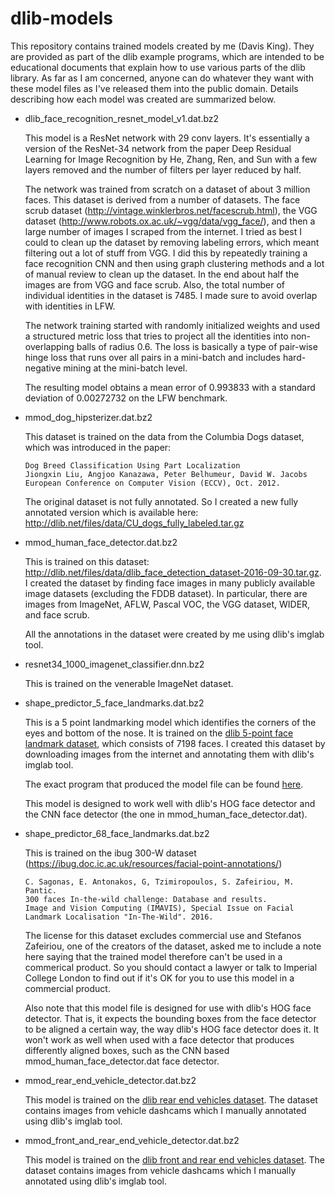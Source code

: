 # dlib-models
This repository contains trained models created by me (Davis King).  They are provided as part of the dlib example programs, which are intended to be educational documents that explain how to use various parts of the dlib library.  As far as I am concerned, anyone can do whatever they want with these model files as I've released them into the public domain.  Details describing how each model was created are summarized below. 

* dlib_face_recognition_resnet_model_v1.dat.bz2
  
  This model is a ResNet network with 29 conv layers.  It's essentially a version of the ResNet-34 network from the paper Deep Residual Learning for Image Recognition by He, Zhang, Ren, and Sun with a few layers removed and the number of filters per layer reduced by half.  

  The network was trained from scratch on a dataset of about 3 million faces. This dataset is derived from a number of datasets.  The face scrub dataset (http://vintage.winklerbros.net/facescrub.html), the VGG dataset (http://www.robots.ox.ac.uk/~vgg/data/vgg_face/), and then a large number of images I scraped from the internet.  I tried as best I could to clean up the dataset by removing labeling errors, which meant filtering out a lot of stuff from VGG.  I did this by repeatedly training a face recognition CNN and then using graph clustering methods and a lot of manual review to clean up the dataset.  In the end about half the images are from VGG and face scrub.  Also, the total number of individual identities in the dataset is 7485.  I made sure to avoid overlap with identities in LFW.

  The network training started with randomly initialized weights and used a structured metric loss that tries to project all the identities into non-overlapping balls of radius 0.6.  The loss is basically a type of pair-wise hinge loss that runs over all pairs in a mini-batch and includes hard-negative mining at the mini-batch level.

  The resulting model obtains a mean error of 0.993833 with a standard deviation of 0.00272732 on the LFW benchmark. 
  

* mmod_dog_hipsterizer.dat.bz2

  This dataset is trained on the data from the Columbia Dogs dataset, which was introduced in the paper:
  
      Dog Breed Classification Using Part Localization
      Jiongxin Liu, Angjoo Kanazawa, Peter Belhumeur, David W. Jacobs 
      European Conference on Computer Vision (ECCV), Oct. 2012. 
      
   The original dataset is not fully annotated.  So I created a new fully annotated version which is available here:  http://dlib.net/files/data/CU_dogs_fully_labeled.tar.gz

* mmod_human_face_detector.dat.bz2

  This is trained on this dataset: http://dlib.net/files/data/dlib_face_detection_dataset-2016-09-30.tar.gz.  
  I created the dataset by finding face images in many publicly available
  image datasets (excluding the FDDB dataset).  In particular, there are images
  from ImageNet, AFLW, Pascal VOC, the VGG dataset, WIDER, and face scrub.  
  
  All the annotations in the dataset were created by me using dlib's imglab tool.

* resnet34_1000_imagenet_classifier.dnn.bz2

  This is trained on the venerable ImageNet dataset.  
  
* shape_predictor_5_face_landmarks.dat.bz2
  
  This is a 5 point landmarking model which identifies the corners of the eyes and bottom of the nose.  It is 
  trained on the [dlib 5-point face landmark dataset](http://dlib.net/files/data/dlib_faces_5points.tar), which consists of
  7198 faces.  I created this dataset by downloading images from the internet and annotating them with dlib's imglab tool.
  
  The exact program that produced the model file can be found [here](https://github.com/davisking/dlib/blob/master/tools/archive/train_face_5point_model.cpp).
  
  This model is designed to work well with dlib's HOG face detector and the CNN face detector (the one in mmod_human_face_detector.dat). 
  
* shape_predictor_68_face_landmarks.dat.bz2
 
  This is trained on the ibug 300-W dataset (https://ibug.doc.ic.ac.uk/resources/facial-point-annotations/)
  
      C. Sagonas, E. Antonakos, G, Tzimiropoulos, S. Zafeiriou, M. Pantic. 
      300 faces In-the-wild challenge: Database and results. 
      Image and Vision Computing (IMAVIS), Special Issue on Facial Landmark Localisation "In-The-Wild". 2016.
   
   The license for this dataset excludes commercial use and Stefanos Zafeiriou,
   one of the creators of the dataset, asked me to include a note here saying
   that the trained model therefore can't be used in a commerical product.  So
   you should contact a lawyer or talk to Imperial College London to find out
   if it's OK for you to use this model in a commercial product.  
 
   Also note that this model file is designed for use with dlib's HOG face detector.  That is, it expects the bounding
   boxes from the face detector to be aligned a certain way, the way dlib's HOG face detector does it.  It won't work
   as well when used with a face detector that produces differently aligned boxes, such as the CNN based mmod_human_face_detector.dat face detector. 

* mmod_rear_end_vehicle_detector.dat.bz2
 
  This model is trained on the [dlib rear end vehicles dataset](http://dlib.net/files/data/dlib_rear_end_vehicles_v1.tar).  The dataset contains images from vehicle dashcams which I manually annotated using dlib's imglab tool.
  
* mmod_front_and_rear_end_vehicle_detector.dat.bz2

  This model is trained on the [dlib front and rear end vehicles dataset](http://dlib.net/files/data/dlib_front_and_rear_vehicles_v1.tar).  The dataset contains images from vehicle dashcams which I manually annotated using dlib's imglab tool.
  

